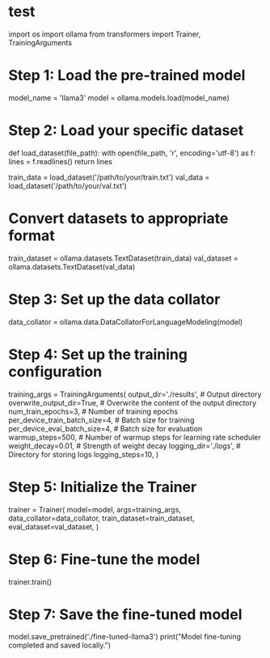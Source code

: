 # test
import os
import ollama
from transformers import Trainer, TrainingArguments

# Step 1: Load the pre-trained model
model_name = 'llama3'
model = ollama.models.load(model_name)

# Step 2: Load your specific dataset
def load_dataset(file_path):
    with open(file_path, 'r', encoding='utf-8') as f:
        lines = f.readlines()
    return lines

train_data = load_dataset('/path/to/your/train.txt')
val_data = load_dataset('/path/to/your/val.txt')

# Convert datasets to appropriate format
train_dataset = ollama.datasets.TextDataset(train_data)
val_dataset = ollama.datasets.TextDataset(val_data)

# Step 3: Set up the data collator
data_collator = ollama.data.DataCollatorForLanguageModeling(model)

# Step 4: Set up the training configuration
training_args = TrainingArguments(
    output_dir='./results',          # Output directory
    overwrite_output_dir=True,       # Overwrite the content of the output directory
    num_train_epochs=3,              # Number of training epochs
    per_device_train_batch_size=4,   # Batch size for training
    per_device_eval_batch_size=4,    # Batch size for evaluation
    warmup_steps=500,                # Number of warmup steps for learning rate scheduler
    weight_decay=0.01,               # Strength of weight decay
    logging_dir='./logs',            # Directory for storing logs
    logging_steps=10,
)

# Step 5: Initialize the Trainer
trainer = Trainer(
    model=model,
    args=training_args,
    data_collator=data_collator,
    train_dataset=train_dataset,
    eval_dataset=val_dataset,
)

# Step 6: Fine-tune the model
trainer.train()

# Step 7: Save the fine-tuned model
model.save_pretrained('./fine-tuned-llama3')
print("Model fine-tuning completed and saved locally.")
